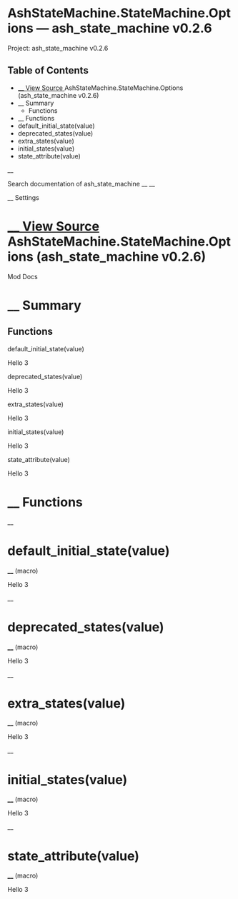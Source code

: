 # AshStateMachine.StateMachine.Options — ash_state_machine v0.2.6

Project: ash_state_machine v0.2.6

## Table of Contents

- [ __ View Source ](external_link) AshStateMachine.StateMachine.Options (ash_state_machine v0.2.6)
- __ Summary
  - Functions
- __ Functions
- default_initial_state(value)
- deprecated_states(value)
- extra_states(value)
- initial_states(value)
- state_attribute(value)

__

Search documentation of ash_state_machine __ __

__ Settings

#  [ __ View Source ](external_link) AshStateMachine.StateMachine.Options (ash_state_machine v0.2.6)

Mod Docs

#  __ Summary

##  Functions

default_initial_state(value)

Hello 3

deprecated_states(value)

Hello 3

extra_states(value)

Hello 3

initial_states(value)

Hello 3

state_attribute(value)

Hello 3

#  __ Functions

__

# default_initial_state(value)

[ __](external_link) (macro)

Hello 3

__

# deprecated_states(value)

[ __](external_link) (macro)

Hello 3

__

# extra_states(value)

[ __](external_link) (macro)

Hello 3

__

# initial_states(value)

[ __](external_link) (macro)

Hello 3

__

# state_attribute(value)

[ __](external_link) (macro)

Hello 3
